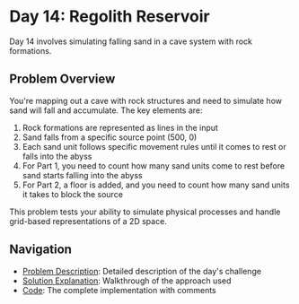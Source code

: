 # Day 14: Regolith Reservoir

Day 14 involves simulating falling sand in a cave system with rock formations.

## Problem Overview

You're mapping out a cave with rock structures and need to simulate how sand will fall and accumulate. The key elements are:

1. Rock formations are represented as lines in the input
2. Sand falls from a specific source point (500, 0)
3. Each sand unit follows specific movement rules until it comes to rest or falls into the abyss
4. For Part 1, you need to count how many sand units come to rest before sand starts falling into the abyss
5. For Part 2, a floor is added, and you need to count how many sand units it takes to block the source

This problem tests your ability to simulate physical processes and handle grid-based representations of a 2D space.

## Navigation

- [Problem Description](./problem.md): Detailed description of the day's challenge
- [Solution Explanation](./solution.md): Walkthrough of the approach used
- [Code](./code.md): The complete implementation with comments